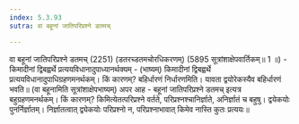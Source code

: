 ```yaml
---
index: 5.3.93
sutra: वा बहूनां जातिपरिप्रश्ने डतमच्

---
```

वा बहूनां जातिपरिप्रश्ने डतमच् (2251) (डतरच्डतमचोरधिकरणम्) (5895 सूत्रांशाक्षेपवार्तिकम्॥ 1 ॥) - किमादीनां द्विबह्वर्थे प्रत्ययविधानादुपाध्यानर्थक्यम् - (भाष्यम्) किमादीनां द्विबह्वर्थे प्रत्ययविधानादुपाधिग्रहणमनर्थकम्। किं कारणम्? बहिर्धारणं निर्धारणमिति। यावता द्वयोरेकस्यैव बहिर्धारणं भवति॥ (वा बहूनामिति सूत्रांशाक्षेपभाष्यम्) अपर आह - बहूनां जातिपरिप्रश्ने डतमच् इत्यत्र बहुग्रहणमनर्थकम्। किं कारणम्? किमित्येतत्परिप्रश्ने वर्तते, परिप्रश्नश्चानिर्ज्ञाते, अनिर्ज्ञातं च बहुषु। द्वयेकयोः पुनर्निर्ज्ञातम्। निर्ज्ञातत्वात् द्व्येकयोः परिप्रश्नो न, परिप्रश्नाभावात् किमेव नास्ति कुतः प्रत्ययः॥